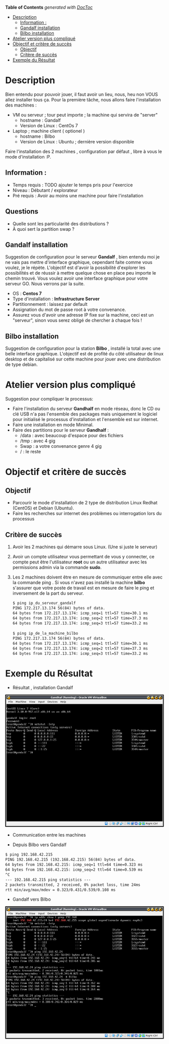 <!-- START doctoc generated TOC please keep comment here to allow auto update -->
<!-- DON'T EDIT THIS SECTION, INSTEAD RE-RUN doctoc TO UPDATE -->
**Table of Contents**  *generated with [DocToc](https://github.com/thlorenz/doctoc)*

- [Description](#description)
  - [Information :](#information-)
  - [Gandalf installation](#gandalf-installation)
  - [Bilbo installation](#bilbo-installation)
- [Atelier version plus compliqué](#atelier-version-plus-compliqu%C3%A9)
- [Objectif et critère de succès](#objectif-et-crit%C3%A8re-de-succ%C3%A8s)
  - [Objectif](#objectif)
  - [Critère de succès](#crit%C3%A8re-de-succ%C3%A8s)
- [Exemple du Résultat](#exemple-du-r%C3%A9sultat)

<!-- END doctoc generated TOC please keep comment here to allow auto update -->


# Description 

Bien entendu pour pouvoir jouer, il faut avoir un lieu, nous, heu non VOUS allez installer tous ça.
Pour la première tâche, nous allons faire l'installation des machines :

* VM ou serveur ; tour peut importe ; la machine qui servira de "server" 
    * hostname : Gandalf
    * Version de Linux : CentOs 7
* Laptop ; machine client ( optionel ) 
    * hostname : Bilbo
    * Version de Linux : Ubuntu ; dernière version disponible


Faire l'installation des 2 machines , configuration par défaut , libre à vous le mode d'installation :P. 

## Information :

* Temps requis : TODO ajouter le temps pris pour l'exercice
* Niveau : Débutant / explorateur 
* Pré requis : Avoir au moins une machine pour faire l'installation 

## Questions 

* Quelle sont les particularité des distributions ? 
* À quoi sert la partition swap ?

 
## Gandalf installation

Suggestion de configuration pour le serveur **Gandalf** , bien entendu moi je ne vais pas mettre d'interface graphique, cependant faite comme vous voulez, je le répète. L'objectif est d'avoir la possibilité d'explorer les possibilités et de réussir à mettre quelque chose en place peu importe le chemin trouvé. Vous voulez avoir une interface graphique pour votre serveur GO. Nous verrons par la suite.

* OS : **Centos 7**
* Type d'installation : **Infrastructure Server**
* Partitionnement : laissez par default
* Assignation du mot de passe root à votre convenance. 
* Assurez vous d'avoir une adresse IP fixe sur la machine, ceci est un "serveur", sinon vous serez obligé de chercher à chaque fois !

## Bilbo installation

Suggestion de configuration pour la station **Bilbo** , installé la total avec une belle interface graphique. L'objectif est de profité du côté utilisateur de linux desktop et de capitalisé sur cette machine pour jouer avec une distribution de type debian.


# Atelier version plus compliqué 

Suggestion pour compliquer le processus: 

* Faire l'installation du serveur **Gandhalf** en mode réseau, donc le CD ou clé USB n'a pas l'ensemble des packages mais uniquement le logiciel pour initialisé le processus d'installation et l'ensemble est sur internet.
* Faire une installation en mode Minimal.
* Faire des partitions pour le serveur **Gandhalf** : 
    * /data : avec beaucoup d'espace pour des fichiers
    * /tmp : avec 4 gig 
    * Swap : a votre convenance genre 4 gig
    * / : le reste 


# Objectif et critère de succès 

## Objectif 

* Parcourir le mode d'installation de 2 type de distribution Linux Redhat (CentOS) et Debian (Ubuntu).
* Faire les recherches sur internet des problèmes ou interrogation lors du processus 

## Critère de succès 

1. Avoir les 2 machines qui démarre sous Linux. (Une si juste le serveur)
2. Avoir un compte utilisateur vous permettant de vous y connecter, ce compte peut être l'utilisateur **root** ou un autre utilisateur avec les permissions admin via la commande **sudo**. 
3. Les 2 machines doivent être en mesure de communiquer entre elle avec la commande ping . Si vous n'avez pas installé la machine **bilbo** s'assurer que votre poste de travail est en mesure de faire le ping et inversement de la part du serveur.

    ```
    $ ping ip_du_serveur_gandalf
    PING 172.217.13.174 56(84) bytes of data.
    64 bytes from 172.217.13.174: icmp_seq=1 ttl=57 time=30.1 ms
    64 bytes from 172.217.13.174: icmp_seq=2 ttl=57 time=37.3 ms
    64 bytes from 172.217.13.174: icmp_seq=3 ttl=57 time=33.2 ms

    $ ping ip_de_la_machine_bilbo
    PING 172.217.13.174 56(84) bytes of data.
    64 bytes from 172.217.13.174: icmp_seq=1 ttl=57 time=30.1 ms
    64 bytes from 172.217.13.174: icmp_seq=2 ttl=57 time=37.3 ms
    64 bytes from 172.217.13.174: icmp_seq=3 ttl=57 time=33.2 ms
    ```


# Exemple du Résultat 

* Résultat , installation Gandalf

![](./01-imgs/T_03-resultat.png)

* Communication entre les machines 

* Depuis Bilbo vers Gandalf

```
$ ping 192.168.42.215
PING 192.168.42.215 (192.168.42.215) 56(84) bytes of data.
64 bytes from 192.168.42.215: icmp_seq=1 ttl=64 time=0.323 ms
64 bytes from 192.168.42.215: icmp_seq=2 ttl=64 time=0.539 ms
^C
--- 192.168.42.215 ping statistics ---
2 packets transmitted, 2 received, 0% packet loss, time 24ms
rtt min/avg/max/mdev = 0.323/0.431/0.539/0.108 ms

```

* Gandalf vers Bilbo

![](./01-imgs/R_01-ping-vers-bilbo.png)


